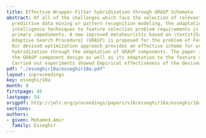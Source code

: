 ```yaml
---
title: Effective Wrapper-Filter hybridization through GRASP Schemata
abstract: Of all of the challenges which face the selection of relevant features for
  predictive data mining or pattern recognition modeling, the adaptation of computational
  intelligence techniques to feature selection problem requirements is one of the
  primary impediments. A new improved metaheuristic based on \textit{Greedy Randomized
  Adaptive Search Procedure} (GRASP) is proposed for the problem of Feature Selection.
  Our devised optimization approach provides an effective scheme for wrapper-filter
  hybridization through the adaptation of GRASP components. The paper investigates,
  the GRASP component design as well as its adaptation to the feature selection problem.
  Carried out experiments showed Empirical effectiveness of the devised approach.
pdf: "./esseghir10a/esseghir10a.pdf"
layout: inproceedings
key: esseghir10a
month: 0
firstpage: 45
lastpage: 54
origpdf: http://jmlr.org/proceedings/papers/v10/esseghir10a/esseghir10a.pdf
sections: 
authors:
- given: Mohamed Amir
  family: Esseghir
---
```

